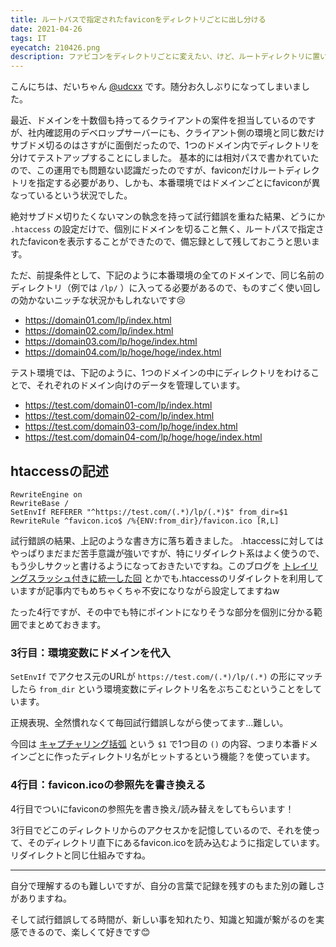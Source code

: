 ```yaml
---
title: ルートパスで指定されたfaviconをディレクトリごとに出し分ける
date: 2021-04-26
tags: IT
eyecatch: 210426.png
description: ファビコンをディレクトリごとに変えたい、けど、ルートディレクトリに置いてる時と同じ記述にしたい、を叶えてみました。ちょっと前提条件のせいで汎用性ないかも。
---
```


こんにちは、だいちゃん [@udcxx](https://twitter.com/udc_xx) です。随分お久しぶりになってしまいました。

最近、ドメインを十数個も持ってるクライアントの案件を担当しているのですが、社内確認用のデベロップサーバーにも、クライアント側の環境と同じ数だけサブドメ切るのはさすがに面倒だったので、1つのドメイン内でディレクトリを分けてテストアップすることにしました。
基本的には相対パスで書かれていたので、この運用でも問題ない認識だったのですが、faviconだけルートディレクトリを指定する必要があり、しかも、本番環境ではドメインごとにfaviconが異なっているという状況でした。

絶対サブドメ切りたくないマンの執念を持って試行錯誤を重ねた結果、どうにか `.htaccess` の設定だけで、個別にドメインを切ること無く、ルートパスで指定されたfaviconを表示することができたので、備忘録として残しておこうと思います。

ただ、前提条件として、下記のように本番環境の全てのドメインで、同じ名前のディレクトリ（例では `/lp/` ）に入ってる必要があるので、ものすごく使い回しの効かないニッチな状況かもしれないです😢

* https://domain01.com/lp/index.html
* https://domain02.com/lp/index.html
* https://domain03.com/lp/hoge/index.html
* https://domain04.com/lp/hoge/hoge/index.html

テスト環境では、下記のように、1つのドメインの中にディレクトリをわけることで、それぞれのドメイン向けのデータを管理しています。

* https://test.com/domain01-com/lp/index.html
* https://test.com/domain02-com/lp/index.html
* https://test.com/domain03-com/lp/hoge/index.html
* https://test.com/domain04-com/lp/hoge/hoge/index.html


## htaccessの記述

```
RewriteEngine on
RewriteBase /
SetEnvIf REFERER "^https://test.com/(.*)/lp/(.*)$" from_dir=$1
RewriteRule ^favicon.ico$ /%{ENV:from_dir}/favicon.ico [R,L]
```

試行錯誤の結果、上記のような書き方に落ち着きました。 .htaccessに対してはやっぱりまだまだ苦手意識が強いですが、特にリダイレクト系はよく使うので、もう少しサクッと書けるようになっておきたいですね。このブログを [トレイリングスラッシュ付きに統一した回](https://blog.udcxx.me/article/200304/add-trailing-slash/) とかでも.htaccessのリダイレクトを利用していますが記事内でもめちゃくちゃ不安になりながら設定してますねw

たった4行ですが、その中でも特にポイントになりそうな部分を個別に分かる範囲でまとめておきます。

### 3行目：環境変数にドメインを代入

`SetEnvIf` でアクセス元のURLが `https://test.com/(.*)/lp/(.*)` の形にマッチしたら `from_dir` という環境変数にディレクトリ名をぶちこむということをしています。

正規表現、全然慣れなくて毎回試行錯誤しながら使ってます...難しい。

今回は [キャプチャリング括弧](https://developer.mozilla.org/ja/docs/Web/JavaScript/Guide/Regular_Expressions#special-capturing-parentheses) という `$1` で1つ目の `()` の内容、つまり本番ドメインごとに作ったディレクトリ名がヒットするという機能？を使っています。

### 4行目：favicon.icoの参照先を書き換える

4行目でついにfaviconの参照先を書き換え/読み替えをしてもらいます！

3行目でどこのディレクトリからのアクセスかを記憶しているので、それを使って、そのディレクトリ直下にあるfavicon.icoを読み込むように指定しています。リダイレクトと同じ仕組みですね。

-----

自分で理解するのも難しいですが、自分の言葉で記録を残すのもまた別の難しさがありますね。

そして試行錯誤してる時間が、新しい事を知れたり、知識と知識が繋がるのを実感できるので、楽しくて好きです😊
